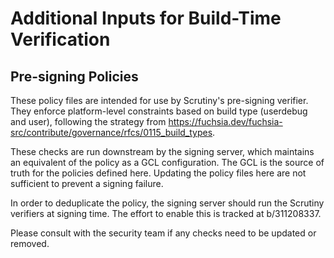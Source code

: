 # Additional Inputs for Build-Time Verification

## Pre-signing Policies

These policy files are intended for use by Scrutiny's pre-signing verifier. They enforce platform-level constraints based on build type (userdebug and user), following the strategy from https://fuchsia.dev/fuchsia-src/contribute/governance/rfcs/0115_build_types.

These checks are run downstream by the signing server, which maintains an equivalent of the policy as a GCL configuration. The GCL is the source of truth for the policies defined here. Updating the policy files here are not sufficient to prevent a signing failure.

In order to deduplicate the policy, the signing server should run the Scrutiny verifiers at signing time. The effort to enable this is tracked at b/311208337.

Please consult with the security team if any checks need to be updated or removed.
